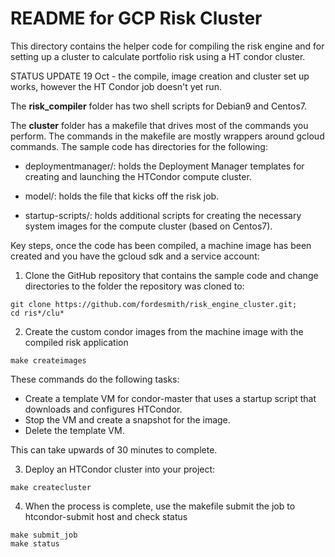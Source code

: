 # README for GCP Risk Cluster

This directory contains the helper code for compiling the risk engine and for setting up a cluster to calculate portfolio risk using a HT condor cluster.

STATUS UPDATE 19 Oct - the compile, image creation and cluster set up works, however the HT Condor job doesn't yet run. 

The **risk_compiler** folder has two shell scripts for Debian9 and Centos7.

The **cluster** folder has a makefile that drives most of the commands you perform. The commands in the makefile are mostly wrappers around gcloud commands. The sample code has directories for the following:

* deploymentmanager/:  holds the Deployment Manager templates for creating and launching the HTCondor compute cluster.

* model/: holds the file that kicks off the risk job. 

* startup-scripts/:  holds additional scripts for creating the necessary system images for the compute cluster (based on Centos7).

Key steps, once the code has been compiled, a machine image has been created and you have the gcloud sdk and a service account:

1. Clone the GitHub repository that contains the sample code and change directories to the folder the repository was cloned to:

```
git clone https://github.com/fordesmith/risk_engine_cluster.git;
cd ris*/clu*
```

2. Create the custom condor images from the machine image with the compiled risk application

```
make createimages
```


These commands do the following tasks:
* Create a template VM for condor-master that uses a startup script that downloads and configures HTCondor.
* Stop the VM and create a snapshot for the image.
* Delete the template VM.

This can take upwards of 30 minutes to complete.

3. Deploy an HTCondor cluster into your project:

```
make createcluster
```


4. When the process is complete, use the makefile submit the job to htcondor-submit host and check status

```
make submit_job
make status
```
